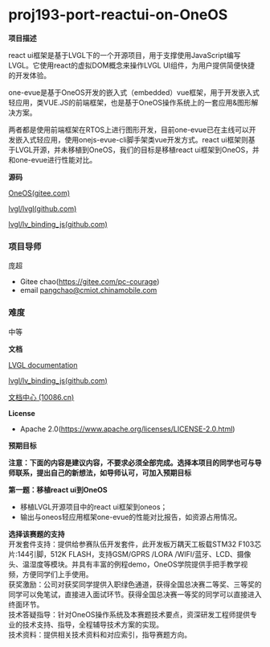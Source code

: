 # proj193-port-reactui-on-OneOS

**项目描述**

react ui框架是基于LVGL下的一个开源项目，用于支撑使用JavaScript编写LVGL。它使用react的虚拟DOM概念来操作LVGL UI组件，为用户提供简便快捷的开发体验。

one-evue是基于OneOS开发的嵌入式（embedded）vue框架，用于开发嵌入式轻应用，类VUE.JS的前端框架，也是基于OneOS操作系统上的一套应用&图形解决方案。

两者都是使用前端框架在RTOS上进行图形开发，目前one-evue已在主线可以开发嵌入式轻应用，使用onejs-evue-cli脚手架类vue开发方式。react ui框架则基于LVGL开源，并未移植到OneOS，我们的目标是移植react ui框架到OneOS，并和one-evue进行性能对比。

**源码**

[OneOS(gitee.com)](https://gitee.com/cmcc-oneos/OneOS)

[lvgl/lvgl(github.com)](https://github.com/lvgl/lvgl)

[lvgl/lv_binding_js(github.com)](https://github.com/lvgl/lv_binding_js)

### 项目导师

庞超

- Gitee chao(https://gitee.com/pc-courage)
- email pangchao@cmiot.chinamobile.com

### 难度

中等

**文档**

[LVGL documentation](https://docs.lvgl.io/8.2/)

[lvgl/lv_binding_js(github.com)](https://github.com/lvgl/lv_binding_js)

[文档中心 (10086.cn)](https://os.iot.10086.cn/v2/doc/homePage)

**License**

- Apache 2.0(https://www.apache.org/licenses/LICENSE-2.0.html)

**预期目标**

**注意：下面的内容是建议内容，不要求必须全部完成。选择本项目的同学也可与导师联系，提出自己的新想法，如导师认可，可加入预期目标**

**第一题：移植react ui到OneOS**

- 移植LVGL开源项目中的react ui框架到oneos；
- 输出与oneos轻应用框架one-evue的性能对比报告，如资源占用情况。

**选择该赛题的支持**  
开发套件支持：提供给参赛队伍开发套件，此开发板万耦天工板载STM32 F103芯片:144引脚，512K FLASH，支持GSM/GPRS /LORA /WIFI/蓝牙、LCD、摄像头、温湿度等模块。并具有丰富的例程demo，OneOS学院提供手把手教学视频，方便同学们上手使用。  
获奖激励：公司对获奖同学提供入职绿色通道，获得全国总决赛二等奖、三等奖的同学可以免笔试，直接进入面试环节。获得全国总决赛一等奖的同学可以直接进入终面环节。  
技术答疑指导：针对OneOS操作系统及本赛题技术要点，资深研发工程师提供专业的技术支持、指导，全程辅导技术方案的实现。  
技术资料：提供相关技术资料和对应索引，指导赛题方向。  
